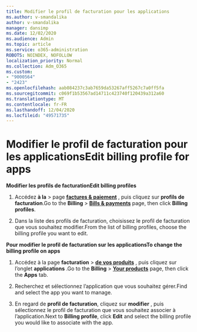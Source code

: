 ```yaml
---
title: Modifier le profil de facturation pour les applications
ms.author: v-smandalika
author: v-smandalika
manager: dansimp
ms.date: 12/02/2020
ms.audience: Admin
ms.topic: article
ms.service: o365-administration
ROBOTS: NOINDEX, NOFOLLOW
localization_priority: Normal
ms.collection: Adm_O365
ms.custom:
- "9000564"
- "2423"
ms.openlocfilehash: aab084237c3ab7659da53267aff5267c7a0ff5fa
ms.sourcegitcommit: c069f1b53567ad14711c423740f120439a312a60
ms.translationtype: MT
ms.contentlocale: fr-FR
ms.lasthandoff: 12/04/2020
ms.locfileid: "49571735"
---
```

# <a name="edit-billing-profile-for-apps"></a><span data-ttu-id="1e2ca-102">Modifier le profil de facturation pour les applications</span><span class="sxs-lookup"><span data-stu-id="1e2ca-102">Edit billing profile for apps</span></span>

<span data-ttu-id="1e2ca-103">**Modifier les profils de facturation**</span><span class="sxs-lookup"><span data-stu-id="1e2ca-103">**Edit billing profiles**</span></span>

1. <span data-ttu-id="1e2ca-104">Accédez **à la**  >  page **[factures & paiement](https://go.microsoft.com/fwlink/p/?linkid=848039)** , puis cliquez sur **profils de facturation**.</span><span class="sxs-lookup"><span data-stu-id="1e2ca-104">Go to the **Billing** > **[Bills & payments](https://go.microsoft.com/fwlink/p/?linkid=848039)** page, then click **Billing profiles**.</span></span>

2. <span data-ttu-id="1e2ca-105">Dans la liste des profils de facturation, choisissez le profil de facturation que vous souhaitez modifier.</span><span class="sxs-lookup"><span data-stu-id="1e2ca-105">From the list of billing profiles, choose the billing profile you want to edit.</span></span>

<span data-ttu-id="1e2ca-106">**Pour modifier le profil de facturation sur les applications**</span><span class="sxs-lookup"><span data-stu-id="1e2ca-106">**To change the billing profile on apps**</span></span>

1. <span data-ttu-id="1e2ca-107">Accédez à la page **facturation**  >  **[de vos produits](https://go.microsoft.com/fwlink/p/?linkid=842054)** , puis cliquez sur l’onglet **applications** .</span><span class="sxs-lookup"><span data-stu-id="1e2ca-107">Go to the **Billing** > **[Your products](https://go.microsoft.com/fwlink/p/?linkid=842054)** page, then click the **Apps** tab.</span></span>

2. <span data-ttu-id="1e2ca-108">Recherchez et sélectionnez l’application que vous souhaitez gérer.</span><span class="sxs-lookup"><span data-stu-id="1e2ca-108">Find and select the app you want to manage.</span></span>  

3. <span data-ttu-id="1e2ca-109">En regard de **profil de facturation**, cliquez sur **modifier** , puis sélectionnez le profil de facturation que vous souhaitez associer à l’application.</span><span class="sxs-lookup"><span data-stu-id="1e2ca-109">Next to **Billing profile**, click **Edit** and select the billing profile you would like to associate with the app.</span></span>